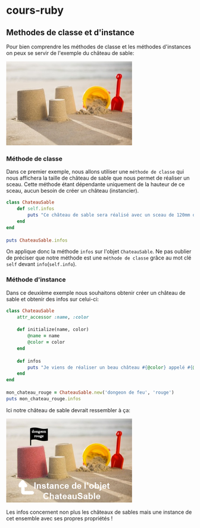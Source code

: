 # cours-ruby

## Methodes de classe et d'instance

Pour bien comprendre les méthodes de classe et les méthodes d'instances on peux se servir de l'exemple du château de sable:

![image de châteaux de sable](images/castle.jpg)

### Méthode de classe

Dans ce premier exemple, nous allons utiliser une `méthode de classe` qui nous affichera la taille de château de sable que nous permet de réaliser un sceau. Cette méthode étant dépendante uniquement de la hauteur de ce sceau, aucun besoin de créer un château (instancier).

```ruby
class ChateauSable
    def self.infos
        puts "Ce château de sable sera réalisé avec un sceau de 120mm de hauteur"
    end
end

puts ChateauSable.infos

```

On applique donc la méthode `infos` sur l'objet `ChateauSable`. Ne pas oublier de préciser que notre méthode est une `méthode de classe` grâce au mot clé `self` devant `info`(`self.info`).  

### Méthode d'instance

Dans ce deuxième exemple nous souhaitons obtenir créer un château de sable et obtenir des infos sur celui-ci:

```ruby
class ChateauSable
    attr_accessor :name, :color

    def initialize(name, color)
        @name = name
        @color = color
    end

    def infos
        puts "Je viens de réaliser un beau château #{@color} appelé #{@name}"
    end
end

mon_chateau_rouge = ChateauSable.new('dongeon de feu', 'rouge')
puts mon_chateau_rouge.infos

```

Ici notre château de sable devrait ressembler à ça:

![image du dongeon de feu rouge](images/instance-castle.jpg)

Les infos concernent non plus les châteaux de sables mais une instance de cet ensemble avec ses propres propriétés !